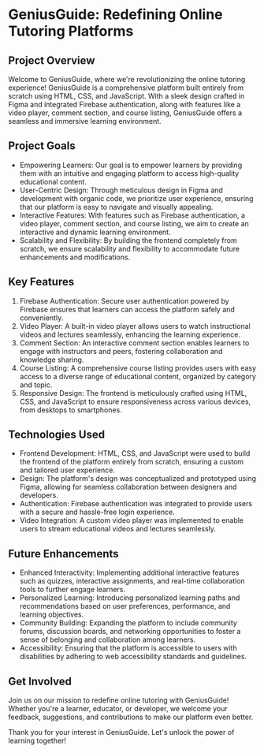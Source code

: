 # GeniusGuide: Redefining Online Tutoring Platforms

## Project Overview
Welcome to GeniusGuide, where we're revolutionizing the online tutoring experience! GeniusGuide is a comprehensive platform built entirely from scratch using HTML, CSS, and JavaScript. With a sleek design crafted in Figma and integrated Firebase authentication, along with features like a video player, comment section, and course listing, GeniusGuide offers a seamless and immersive learning environment.

## Project Goals
- Empowering Learners: Our goal is to empower learners by providing them with an intuitive and engaging platform to access high-quality educational content.
- User-Centric Design: Through meticulous design in Figma and development with organic code, we prioritize user experience, ensuring that our platform is easy to navigate and visually appealing.
- Interactive Features: With features such as Firebase authentication, a video player, comment section, and course listing, we aim to create an interactive and dynamic learning environment.
- Scalability and Flexibility: By building the frontend completely from scratch, we ensure scalability and flexibility to accommodate future enhancements and modifications.

## Key Features
1. Firebase Authentication: Secure user authentication powered by Firebase ensures that learners can access the platform safely and conveniently.
2. Video Player: A built-in video player allows users to watch instructional videos and lectures seamlessly, enhancing the learning experience.
3. Comment Section: An interactive comment section enables learners to engage with instructors and peers, fostering collaboration and knowledge sharing.
4. Course Listing: A comprehensive course listing provides users with easy access to a diverse range of educational content, organized by category and topic.
5. Responsive Design: The frontend is meticulously crafted using HTML, CSS, and JavaScript to ensure responsiveness across various devices, from desktops to smartphones.

## Technologies Used
- Frontend Development: HTML, CSS, and JavaScript were used to build the frontend of the platform entirely from scratch, ensuring a custom and tailored user experience.
- Design: The platform's design was conceptualized and prototyped using Figma, allowing for seamless collaboration between designers and developers.
- Authentication: Firebase authentication was integrated to provide users with a secure and hassle-free login experience.
- Video Integration: A custom video player was implemented to enable users to stream educational videos and lectures seamlessly.

## Future Enhancements
- Enhanced Interactivity: Implementing additional interactive features such as quizzes, interactive assignments, and real-time collaboration tools to further engage learners.
- Personalized Learning: Introducing personalized learning paths and recommendations based on user preferences, performance, and learning objectives.
- Community Building: Expanding the platform to include community forums, discussion boards, and networking opportunities to foster a sense of belonging and collaboration among learners.
- Accessibility: Ensuring that the platform is accessible to users with disabilities by adhering to web accessibility standards and guidelines.

## Get Involved
Join us on our mission to redefine online tutoring with GeniusGuide! Whether you're a learner, educator, or developer, we welcome your feedback, suggestions, and contributions to make our platform even better.

Thank you for your interest in GeniusGuide. Let's unlock the power of learning together!
